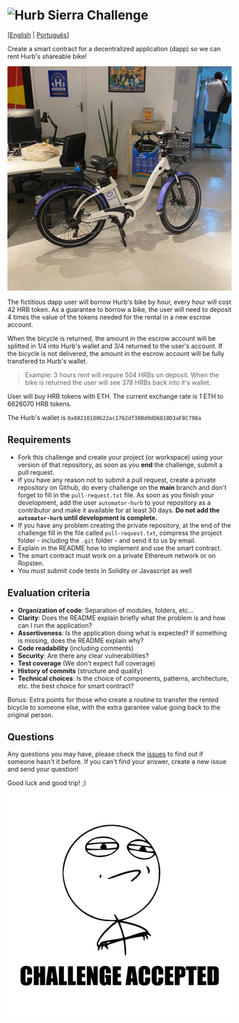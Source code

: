 # <img src="https://avatars1.githubusercontent.com/u/7063040?v=4&s=200.jpg" alt="Hurb" width="24" /> Sierra Challenge

[[English](README.md) | [Português](README.pt.md)]

Create a smart contract for a decentralized application (dapp) so we can rent Hurb's shareable bike!

<p align="center">
 <img src="hurb-bike.jpg" alt="Hurb's Bike" />
</p>

The fictitious dapp user will borrow Hurb's bike by hour, every hour will cost 42 HRB token. As a guarantee to borrow a bike, the user will need to deposit 4 times the value of the tokens needed for the rental in a new escrow account.

When the bicycle is returned, the amount in the escrow account will be splitted in 1/4 into Hurb's wallet and 3/4 returned to the user's account. If the bicycle is not delivered, the amount in the escrow account will be fully transfered to Hurb's wallet.

> Example: 3 hours rent will require 504 HRBs on deposit. When the bike is returned the user will see 378 HRBs back into it's wallet.

User will buy HRB tokens with ETH. The current exchange rate is 1 ETH to 6626070 HRB tokens.

The Hurb's wallet is `0x80210180b22ac1762df30Bd0dD6810D3aF8C798a`

## Requirements

-   Fork this challenge and create your project (or workspace) using your version of that repository, as soon as you **end** the challenge, submit a pull request.
-   If you have any reason not to submit a pull request, create a private repository on Github, do every challenge on the **main** branch and don't forget to fill in the `pull-request.txt` file. As soon as you finish your development, add the user `automator-hurb` to your repository as a contributor and make it available for at least 30 days. **Do not add the `automator-hurb` until development is complete.**
-   If you have any problem creating the private repository, at the end of the challenge fill in the file called `pull-request.txt`, compress the project folder - including the `.git` folder - and send it to us by email.
-   Explain in the README how to implement and use the smart contract.
-   The smart contract must work on a private Ethereum network or on Ropsten.
-   You must submit code tests in Solidity or Javascript as well

## Evaluation criteria

-   **Organization of code**: Separation of modules, folders, etc...
-   **Clarity**: Does the README explain briefly what the problem is and how can I run the application?
-   **Assertiveness**: Is the application doing what is expected? If something is missing, does the README explain why?
-   **Code readability** (including comments)
-   **Security**: Are there any clear vulnerabilities?
-   **Test coverage** (We don't expect full coverage)
-   **History of commits** (structure and quality)
-   **Technical choices**: Is the choice of components, patterns, architecture, etc. the best choice for smart contract?

Bonus: Extra points for those who create a routine to transfer the rented bicycle to someone else, with the extra garantee value going back to the original person.

## Questions

Any questions you may have, please check the [issues](https://github.com/HurbCom/challenge-sierra/issues) to find out if someone hasn't it before. If you can't find your answer, create a new issue and send your question!

Good luck and good trip! ;)

<p align="center">
 <img src="ca.jpg" alt="Challange accepted" />
</p>
